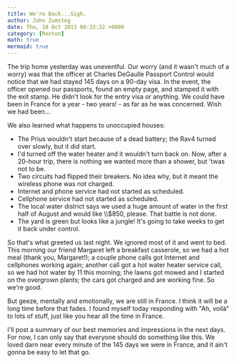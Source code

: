 ```yaml
---
title: We're Back...Sigh.
author: John Zumsteg
date: Thu, 10 Oct 2013 00:33:32 +0000
category: [Renton]
math: true
mermaid: true
---
```

The trip home yesterday was uneventful. Our worry (and it wasn't much of a worry) was that the officer at Charles DeGaulle Passport Control would notice that we had stayed 145 days on a 90-day visa. In the event, the officer opened our passports, found an empty page, and stamped it with the exit stamp. He didn't look for the entry visa or anything. We could have been in France for a year - two years! - as far as he was concerned. Wish we had been...

We also learned what happens to unoccupied houses:
<ul>
	<li>The Prius wouldn't start because of a dead battery; the Rav4 turned over slowly, but it did start.</li>
	<li>I'd turned off the water heater and it wouldn't turn back on. Now, after a 20-hour trip, there is nothing we wanted more than a shower, but 'twas not to be.</li>
	<li>Two circuits had flipped their breakers. No idea why, but it meant the wireless phone was not charged.</li>
	<li>Internet and phone service had not started as scheduled.</li>
	<li>Cellphone service had not started as scheduled.</li>
	<li>The local water district says we used a huge amount of water in the first half of August and would like \\$850, please. That battle is not done.</li>
	<li>The yard is green but looks like a jungle! It's going to take weeks to get it back under control.</li>
</ul>
So that's what greeted us last night. We ignored most of it and went to bed. This morning our friend Margaret left a breakfast casserole, so we had a hot meal (thank you, Margaret!); a couple phone calls got Internet and cellphones working again; another call got a hot water heater service call, so we had hot water by 11 this morning; the lawns got mowed and I started on the overgrown plants; the cars got charged and are working fine. So we're good.

But geeze, mentally and emotionally, we are still in France. I think it will be a long time before that fades. I found myself today responding with "Ah, voilà" to lots of stuff, just like you hear all the time in France.

I'll post a summary of our best memories and impressions in the next days. For now, I can only say that everyone should do something like this. We loved darn near every minute of the 145 days we were in France, and it ain't gonna be easy to let that go.
